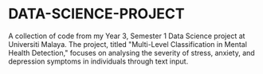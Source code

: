 # DATA-SCIENCE-PROJECT
A collection of code from my Year 3, Semester 1 Data Science project at Universiti Malaya. The project, titled "Multi-Level Classification in Mental Health Detection," focuses on analysing the severity of stress, anxiety, and depression symptoms in individuals through text input.
